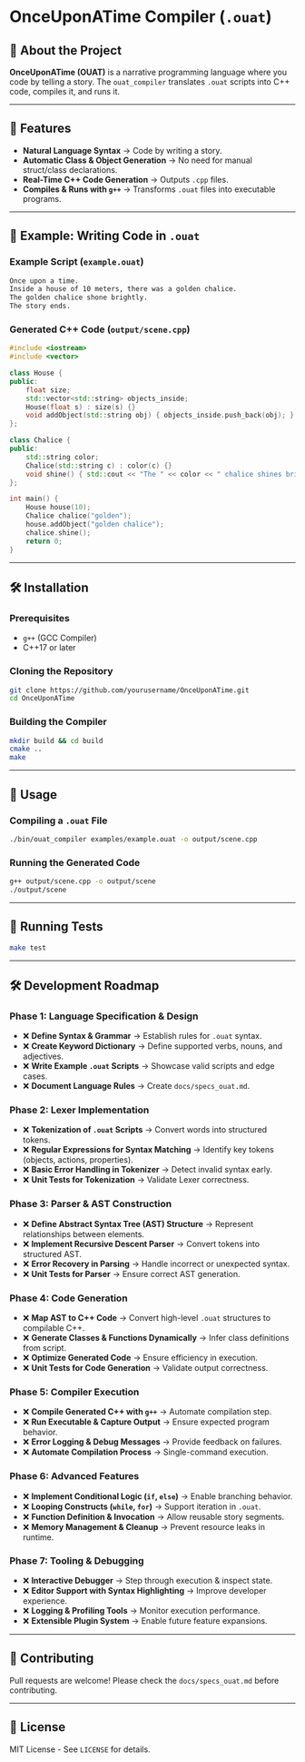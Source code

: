 # OnceUponATime Compiler (`.ouat`)

## 📖 About the Project
**OnceUponATime (OUAT)** is a narrative programming language where you code by telling a story. The `ouat_compiler` translates `.ouat` scripts into C++ code, compiles it, and runs it.

---

## 🚀 Features
- **Natural Language Syntax** → Code by writing a story.
- **Automatic Class & Object Generation** → No need for manual struct/class declarations.
- **Real-Time C++ Code Generation** → Outputs `.cpp` files.
- **Compiles & Runs with `g++`** → Transforms `.ouat` files into executable programs.

---

## 📌 Example: Writing Code in `.ouat`
### **Example Script (`example.ouat`)**
```txt
Once upon a time.
Inside a house of 10 meters, there was a golden chalice.
The golden chalice shone brightly.
The story ends.
```

### **Generated C++ Code (`output/scene.cpp`)**
```cpp
#include <iostream>
#include <vector>

class House {
public:
    float size;
    std::vector<std::string> objects_inside;
    House(float s) : size(s) {}
    void addObject(std::string obj) { objects_inside.push_back(obj); }
};

class Chalice {
public:
    std::string color;
    Chalice(std::string c) : color(c) {}
    void shine() { std::cout << "The " << color << " chalice shines brightly!" << std::endl; }
};

int main() {
    House house(10);
    Chalice chalice("golden");
    house.addObject("golden chalice");
    chalice.shine();
    return 0;
}
```

---

## 🛠️ Installation
### **Prerequisites**
- `g++` (GCC Compiler)
- C++17 or later

### **Cloning the Repository**
```sh
git clone https://github.com/yourusername/OnceUponATime.git
cd OnceUponATime
```

### **Building the Compiler**
```sh
mkdir build && cd build
cmake ..
make
```

---

## 🎯 Usage
### **Compiling a `.ouat` File**
```sh
./bin/ouat_compiler examples/example.ouat -o output/scene.cpp
```

### **Running the Generated Code**
```sh
g++ output/scene.cpp -o output/scene
./output/scene
```

---

## 🧪 Running Tests
```sh
make test
```

---

## 🛠 Development Roadmap

### **Phase 1: Language Specification & Design**
- ❌ **Define Syntax & Grammar** → Establish rules for `.ouat` syntax.
- ❌ **Create Keyword Dictionary** → Define supported verbs, nouns, and adjectives.
- ❌ **Write Example `.ouat` Scripts** → Showcase valid scripts and edge cases.
- ❌ **Document Language Rules** → Create `docs/specs_ouat.md`.

### **Phase 2: Lexer Implementation**
- ❌ **Tokenization of `.ouat` Scripts** → Convert words into structured tokens.
- ❌ **Regular Expressions for Syntax Matching** → Identify key tokens (objects, actions, properties).
- ❌ **Basic Error Handling in Tokenizer** → Detect invalid syntax early.
- ❌ **Unit Tests for Tokenization** → Validate Lexer correctness.

### **Phase 3: Parser & AST Construction**
- ❌ **Define Abstract Syntax Tree (AST) Structure** → Represent relationships between elements.
- ❌ **Implement Recursive Descent Parser** → Convert tokens into structured AST.
- ❌ **Error Recovery in Parsing** → Handle incorrect or unexpected syntax.
- ❌ **Unit Tests for Parser** → Ensure correct AST generation.

### **Phase 4: Code Generation**
- ❌ **Map AST to C++ Code** → Convert high-level `.ouat` structures to compilable C++.
- ❌ **Generate Classes & Functions Dynamically** → Infer class definitions from script.
- ❌ **Optimize Generated Code** → Ensure efficiency in execution.
- ❌ **Unit Tests for Code Generation** → Validate output correctness.

### **Phase 5: Compiler Execution**
- ❌ **Compile Generated C++ with `g++`** → Automate compilation step.
- ❌ **Run Executable & Capture Output** → Ensure expected program behavior.
- ❌ **Error Logging & Debug Messages** → Provide feedback on failures.
- ❌ **Automate Compilation Process** → Single-command execution.

### **Phase 6: Advanced Features**
- ❌ **Implement Conditional Logic (`if`, `else`)** → Enable branching behavior.
- ❌ **Looping Constructs (`while`, `for`)** → Support iteration in `.ouat`.
- ❌ **Function Definition & Invocation** → Allow reusable story segments.
- ❌ **Memory Management & Cleanup** → Prevent resource leaks in runtime.

### **Phase 7: Tooling & Debugging**
- ❌ **Interactive Debugger** → Step through execution & inspect state.
- ❌ **Editor Support with Syntax Highlighting** → Improve developer experience.
- ❌ **Logging & Profiling Tools** → Monitor execution performance.
- ❌ **Extensible Plugin System** → Enable future feature expansions.

---

## 🤝 Contributing
Pull requests are welcome! Please check the `docs/specs_ouat.md` before contributing.

---

## 📄 License
MIT License - See `LICENSE` for details.

